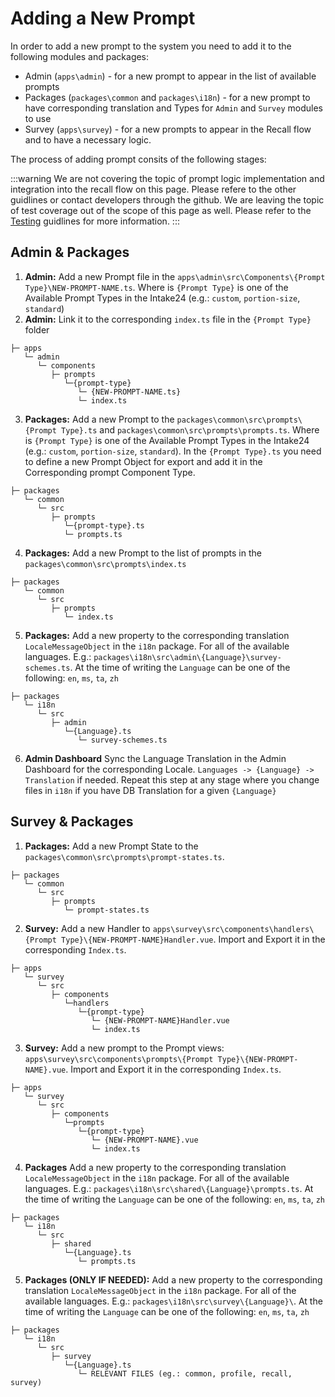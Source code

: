 # Adding a New Prompt

In order to add a new prompt to the system you need to add it to the following modules and packages:

- Admin (`apps\admin`) - for a new prompt to appear in the list of available prompts
- Packages (`packages\common` and `packages\i18n`) - for a new prompt to have corresponding translation and Types for `Admin` and `Survey` modules to use
- Survey (`apps\survey`) - for a new prompts to appear in the Recall flow and to have a necessary logic.

The process of adding prompt consits of the following stages:

:::warning
We are not covering the topic of prompt logic implementation and integration into the recall flow on this page. Please refere to the other guidlines or contact developers through the github. We are leaving the topic of test coverage out of the scope of this page as well. Please refer to the [Testing](/developer/testing.html) guidlines for more information.
:::

## Admin & Packages

1. **Admin:** Add a new Prompt file in the `apps\admin\src\Components\{Prompt Type}\NEW-PROMPT-NAME.ts`. Where is `{Prompt Type}` is one of the Available Prompt Types in the Intake24 (e.g.: `custom`, `portion-size`, `standard`)
2. **Admin:** Link it to the corresponding `index.ts` file in the `{Prompt Type}` folder

```
├─ apps
   └─ admin
      └─ components
         ├─ prompts
            └─{prompt-type}
               └─ {NEW-PROMPT-NAME.ts}
               └─ index.ts
```

3. **Packages:** Add a new Prompt to the `packages\common\src\prompts\{Prompt Type}.ts` and `packages\common\src\prompts\prompts.ts`. Where is `{Prompt Type}` is one of the Available Prompt Types in the Intake24 (e.g.: `custom`, `portion-size`, `standard`). In the `{Prompt Type}.ts` you need to define a new Prompt Object for export and add it in the Corresponding prompt Component Type.

```
├─ packages
   └─ common
      └─ src
         ├─ prompts
            └─{prompt-type}.ts
            └─ prompts.ts
```

4. **Packages:** Add a new Prompt to the list of prompts in the `packages\common\src\prompts\index.ts`

```
├─ packages
   └─ common
      └─ src
         ├─ prompts
            └─ index.ts
```

5. **Packages:** Add a new property to the corresponding translation `LocaleMessageObject` in the `i18n` package. For all of the available languages. E.g.: `packages\i18n\src\admin\{Language}\survey-schemes.ts`. At the time of writing the `Language` can be one of the following: `en`, `ms`, `ta`, `zh`

```
├─ packages
   └─ i18n
      └─ src
         ├─ admin
            └─{Language}.ts
               └─ survey-schemes.ts
```

6. **Admin Dashboard** Sync the Language Translation in the Admin Dashboard for the corresponding Locale. `Languages -> {Language} -> Translation` if needed. Repeat this step at any stage where you change files in `i18n` if you have DB Translation for a given `{Language}`

## Survey & Packages

1. **Packages:** Add a new Prompt State to the `packages\common\src\prompts\prompt-states.ts`.

```
├─ packages
   └─ common
      └─ src
         ├─ prompts
            └─ prompt-states.ts
```

2. **Survey:** Add a new Handler to `apps\survey\src\components\handlers\{Prompt Type}\{NEW-PROMPT-NAME}Handler.vue`. Import and Export it in the corresponding `Index.ts`.

```
├─ apps
   └─ survey
      └─ src
         ├─ components
            └─handlers
               └─{prompt-type}
                  └─ {NEW-PROMPT-NAME}Handler.vue
                  └─ index.ts
```

3. **Survey:** Add a new prompt to the Prompt views: `apps\survey\src\components\prompts\{Prompt Type}\{NEW-PROMPT-NAME}.vue`. Import and Export it in the corresponding `Index.ts`.

```
├─ apps
   └─ survey
      └─ src
         ├─ components
            └─prompts
               └─{prompt-type}
                  └─ {NEW-PROMPT-NAME}.vue
                  └─ index.ts
```

4. **Packages** Add a new property to the corresponding translation `LocaleMessageObject` in the `i18n` package. For all of the available languages. E.g.: `packages\i18n\src\shared\{Language}\prompts.ts`. At the time of writing the `Language` can be one of the following: `en`, `ms`, `ta`, `zh`

```
├─ packages
   └─ i18n
      └─ src
         ├─ shared
            └─{Language}.ts
               └─ prompts.ts
```

5. **Packages (ONLY IF NEEDED):** Add a new property to the corresponding translation `LocaleMessageObject` in the `i18n` package. For all of the available languages. E.g.: `packages\i18n\src\survey\{Language}\`. At the time of writing the `Language` can be one of the following: `en`, `ms`, `ta`, `zh`

```
├─ packages
   └─ i18n
      └─ src
         ├─ survey
            └─{Language}.ts
               └─ RELEVANT FILES (eg.: common, profile, recall, survey)
```
